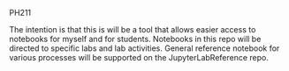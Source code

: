 PH211

The intention is that this is will be a tool that allows easier access to notebooks 
for myself and for students. Notebooks in this repo will be directed to
specific labs and lab activities. General reference notebook for various 
processes will be supported on the JupyterLabReference repo.

